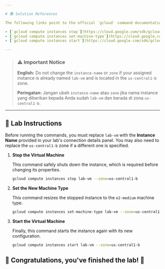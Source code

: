 ```yaml
---

# 📚 Solution References

The following links point to the official `gcloud` command documentation used in this solution.

- [`gcloud compute instances stop`](https://cloud.google.com/sdk/gcloud/reference/compute/instances/stop)
- [`gcloud compute instances set-machine-type`](https://cloud.google.com/sdk/gcloud/reference/compute/instances/set-machine-type)
- [`gcloud compute instances start`](https://cloud.google.com/sdk/gcloud/reference/compute/instances/start)

---
```


> ### ⚠️ Important Notice
>
> **English:** Do not change the `instance-name` or `zone` if your assigned instance is already named `lab-vm` and is located in the `us-central1-b` zone.
>
> **Peringatan:** Jangan ubah `instance-name` atau `zone` jika nama instance yang diberikan kepada Anda sudah `lab-vm` dan berada di zona `us-central1-b`.

---

## 📝 Lab Instructions

Before running the commands, you must replace `lab-vm` with the **Instance Name** provided in your lab's connection details panel. You may also need to replace the `us-central1-b` zone if a different one is specified.

1.  **Stop the Virtual Machine**
    
    This command safely shuts down the instance, which is required before changing its properties.
    ```bash
    gcloud compute instances stop lab-vm --zone=us-central1-b
    ```

2.  **Set the New Machine Type**
    
    This command resizes the stopped instance to the `e2-medium` machine type.
    ```bash
    gcloud compute instances set-machine-type lab-vm --zone=us-central1-b --machine-type=e2-medium
    ```

3.  **Start the Virtual Machine**
    
    Finally, this command starts the instance again with its new configuration.
    ```bash
    gcloud compute instances start lab-vm --zone=us-central1-b
    ```

## 🎉 Congratulations, you've finished the lab! 🎊
